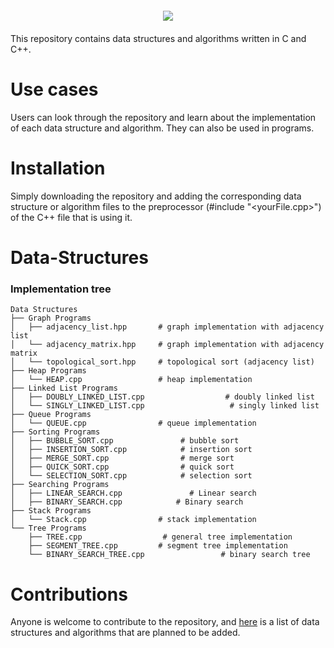 <div align="center" style="margin: 20px">
  <img src="https://github.com/rishabh-bansal/Data-Structures/raw/master/image.jpg">
</div>

This repository contains data structures and algorithms written in C and C++.

# Use cases
Users can look through the repository and learn about the implementation of each data structure and algorithm. They can also be used in programs.

# Installation
Simply downloading the repository and adding the corresponding data structure or algorithm files to the preprocessor (#include "<yourFile.cpp>") of the C++ file that is using it.

# Data-Structures

### Implementation tree
```
Data Structures
├── Graph Programs
│   ├── adjacency_list.hpp       # graph implementation with adjacency list
│   └── adjacency_matrix.hpp     # graph implementation with adjacency matrix
│   └── topological_sort.hpp     # topological sort (adjacency list)
├── Heap Programs
│   └── HEAP.cpp                 # heap implementation
├── Linked List Programs
│   ├── DOUBLY_LINKED_LIST.cpp                  # doubly linked list 
│   └── SINGLY_LINKED_LIST.cpp                   # singly linked list
├── Queue Programs
│   └── QUEUE.cpp                # queue implementation
├── Sorting Programs
│   ├── BUBBLE_SORT.cpp               # bubble sort
│   ├── INSERTION_SORT.cpp            # insertion sort
│   ├── MERGE_SORT.cpp                # merge sort
│   ├── QUICK_SORT.cpp                # quick sort
│   └── SELECTION_SORT.cpp            # selection sort
├── Searching Programs
│   ├── LINEAR_SEARCH.cpp               # Linear search
│   ├── BINARY_SEARCH.cpp            # Binary search
├── Stack Programs
│   └── Stack.cpp                # stack implementation
└── Tree Programs
    ├── TREE.cpp                  # general tree implementation
    ├── SEGMENT_TREE.cpp         # segment tree implementation
    └── BINARY_SEARCH_TREE.cpp                 # binary search tree
```

# Contributions 
Anyone is welcome to contribute to the repository, and [here](https://github.com/rishabh-bansal/C-Data-Structures-and-Algorithms/blob/master/Plan.md "Plan.md") is a list of data structures and algorithms that are planned to be added.